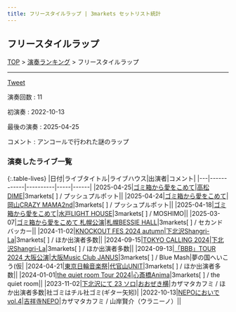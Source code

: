 ```yaml
---
title: フリースタイルラップ | 3markets セットリスト統計
---
```

## フリースタイルラップ


[TOP](/setlist/) > [演奏ランキング](songs.html) > フリースタイルラップ

___

<a href="https://twitter.com/share?ref_src=twsrc%5Etfw" data-text="3markets[ ]セットリスト > フリースタイルラップ" class="twitter-share-button" data-via="3markets" data-hashtags="3markets" data-related="3markets" data-show-count="false">Tweet</a>

演奏回数
: 11

初演奏
: 2022-10-13

最後の演奏
: 2025-04-25


コメント
: アンコールで行われた謎のラップ








### 演奏したライブ一覧

{:.table-lives}
|日付|ライブタイトル|ライブハウス|出演者|コメント|
|---|------------|----------|-----|------|
|<span class="nowrap">2025-04-25</span>|[ゴミ箱から愛をこめて](live195.html)|[高松DIME](livehouse106.html)|3markets[ ] / プッシュプルポット||
|<span class="nowrap">2025-04-24</span>|[ゴミ箱から愛をこめて](live194.html)|[岡山CRAZY MAMA2nd](livehouse104.html)|3markets[ ] / プッシュプルポット||
|<span class="nowrap">2025-04-18</span>|[ゴミ箱から愛をこめて](live192.html)|[水戸LIGHT HOUSE](livehouse068.html)|3markets[ ] / MOSHIMO||
|<span class="nowrap">2025-03-07</span>|[ゴミ箱から愛をこめて 札幌公演](live179.html)|[札幌BESSIE HALL](livehouse099.html)|3markets[ ] / セカンドバッカー||
|<span class="nowrap">2024-11-02</span>|[KNOCKOUT FES 2024 autumn](live154.html)|[下北沢Shangri-La](livehouse012.html)|3markets[ ] / ほか出演者多数||
|<span class="nowrap">2024-09-15</span>|[TOKYO CALLING 2024](live145.html)|[下北沢Shangri-La](livehouse012.html)|3markets[ ] / ほか出演者多数||
|<span class="nowrap">2024-09-13</span>|[「BBB」TOUR 2024 大阪公演](live143.html)|[大阪Music Club JANUS](livehouse016.html)|3markets[ ] / Blue Mash|夢の国へいこう(仮|
|<span class="nowrap">2024-04-21</span>|[東京日輪音楽祭](live114.html)|[代官山UNIT](livehouse075.html)|3markets[ ] / ほか出演者多数||
|<span class="nowrap">2024-01-01</span>|[the quiet room Tour 2024](live123.html)|[心斎橋Anima](livehouse081.html)|3markets[ ] / the quiet room||
|<span class="nowrap">2023-11-02</span>|[下北沢にて 23 ソロ](live092.html)|[おおぜき横](livehouse069.html)|カザマタカフミ / ほか出演者多数|社ゴミはチル社ゴミ(ギター矢矧)|
|<span class="nowrap">2022-10-13</span>|[NEPOにおいで vol.4](live040.html)|[吉祥寺NEPO](livehouse044.html)|カザマタカフミ / 山岸賢介（ウラニーノ）||



<script async src="https://platform.twitter.com/widgets.js" charset="utf-8"></script>